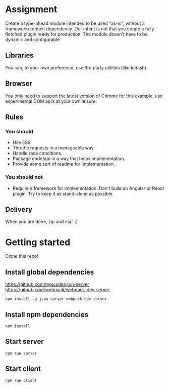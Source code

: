 # Assignment

Create a type-ahead module intended to be used "as-is", without a framework/context dependency.
Our intent is not that you create a fully-fletched plugin ready for production. The module doesn't have to be dynamic and configurable.

## Libraries
You can, to your own preference, use 3rd party utilities (like lodash).

## Browser
You only need to support the latest version of Chrome for this example, use experimental DOM api’s at your own leisure.

## Rules

### You should
* Use ES6.
* Throttle requests in a manageable way.
* Handle race conditions.
* Package code/api in a way that helps implementation.
* Provide some sort of readme for implementation.

### You should not
* Require a framework for implementation. Don't build an Angular or React plugin. Try to keep it as stand-alone as possible.

## Delivery
When you are done, zip and mail :)

# Getting started
Clone this repo!

## Install global dependencies

https://github.com/typicode/json-server
https://github.com/webpack/webpack-dev-server

    npm install -g json-server webpack-dev-server

## Install npm dependencies

    npm install

## Start server

    npm run server

## Start client

    npm run client
